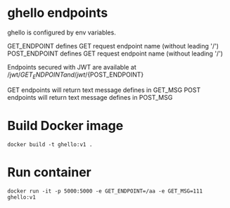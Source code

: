 # ghello endpoints

ghello is configured by env variables.

GET_ENDPOINT defines GET request endpoint name (without leading '/')
POST_ENDPOINT defines GET request endpoint name (without leading '/')

Endpoints secured with JWT are available at /jwt/${GET_ENDPOINT} and /jwt/${POST_ENDPOINT}

GET endpoints will return text message defines in GET_MSG
POST endpoints will return text message defines in POST_MSG

# Build Docker image

    docker build -t ghello:v1 .
    
# Run container

    docker run -it -p 5000:5000 -e GET_ENDPOINT=/aa -e GET_MSG=111 ghello:v1